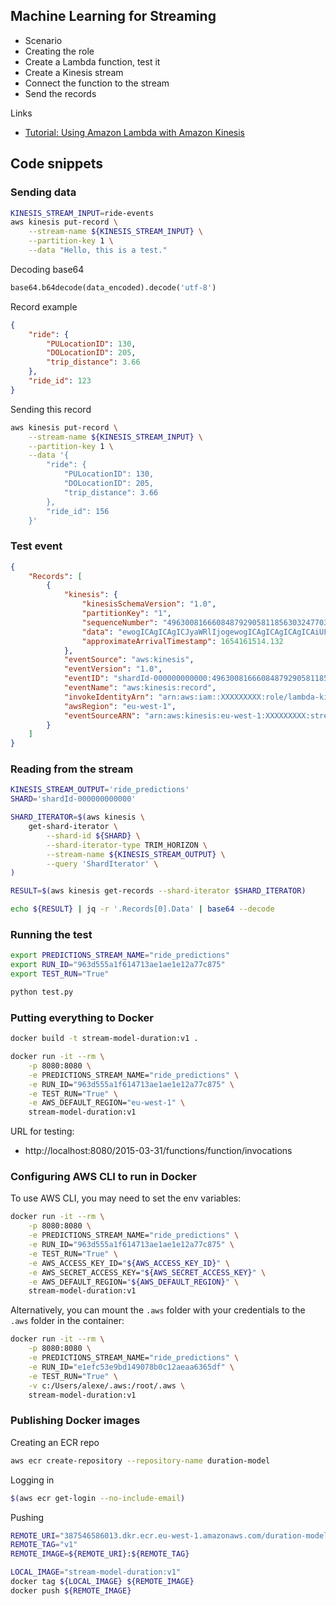 ## Machine Learning for Streaming

* Scenario
* Creating the role 
* Create a Lambda function, test it
* Create a Kinesis stream
* Connect the function to the stream
* Send the records 

Links

* [Tutorial: Using Amazon Lambda with Amazon Kinesis](https://docs.amazonaws.cn/en_us/lambda/latest/dg/with-kinesis-example.html)

## Code snippets

### Sending data


```bash
KINESIS_STREAM_INPUT=ride-events
aws kinesis put-record \
    --stream-name ${KINESIS_STREAM_INPUT} \
    --partition-key 1 \
    --data "Hello, this is a test."
```

Decoding base64

```python
base64.b64decode(data_encoded).decode('utf-8')
```

Record example

```json
{
    "ride": {
        "PULocationID": 130,
        "DOLocationID": 205,
        "trip_distance": 3.66
    }, 
    "ride_id": 123
}
```

Sending this record

```bash
aws kinesis put-record \
    --stream-name ${KINESIS_STREAM_INPUT} \
    --partition-key 1 \
    --data '{
        "ride": {
            "PULocationID": 130,
            "DOLocationID": 205,
            "trip_distance": 3.66
        }, 
        "ride_id": 156
    }'
```

### Test event


```json
{
    "Records": [
        {
            "kinesis": {
                "kinesisSchemaVersion": "1.0",
                "partitionKey": "1",
                "sequenceNumber": "49630081666084879290581185630324770398608704880802529282",
                "data": "ewogICAgICAgICJyaWRlIjogewogICAgICAgICAgICAiUFVMb2NhdGlvbklEIjogMTMwLAogICAgICAgICAgICAiRE9Mb2NhdGlvbklEIjogMjA1LAogICAgICAgICAgICAidHJpcF9kaXN0YW5jZSI6IDMuNjYKICAgICAgICB9LCAKICAgICAgICAicmlkZV9pZCI6IDI1NgogICAgfQ==",
                "approximateArrivalTimestamp": 1654161514.132
            },
            "eventSource": "aws:kinesis",
            "eventVersion": "1.0",
            "eventID": "shardId-000000000000:49630081666084879290581185630324770398608704880802529282",
            "eventName": "aws:kinesis:record",
            "invokeIdentityArn": "arn:aws:iam::XXXXXXXXX:role/lambda-kinesis-role",
            "awsRegion": "eu-west-1",
            "eventSourceARN": "arn:aws:kinesis:eu-west-1:XXXXXXXXX:stream/ride_events"
        }
    ]
}
```

### Reading from the stream

```bash
KINESIS_STREAM_OUTPUT='ride_predictions'
SHARD='shardId-000000000000'

SHARD_ITERATOR=$(aws kinesis \
    get-shard-iterator \
        --shard-id ${SHARD} \
        --shard-iterator-type TRIM_HORIZON \
        --stream-name ${KINESIS_STREAM_OUTPUT} \
        --query 'ShardIterator' \
)

RESULT=$(aws kinesis get-records --shard-iterator $SHARD_ITERATOR)

echo ${RESULT} | jq -r '.Records[0].Data' | base64 --decode
``` 


### Running the test

```bash
export PREDICTIONS_STREAM_NAME="ride_predictions"
export RUN_ID="963d555a1f614713ae1ae1e12a77c875"
export TEST_RUN="True"

python test.py
```

### Putting everything to Docker

```bash
docker build -t stream-model-duration:v1 .

docker run -it --rm \
    -p 8080:8080 \
    -e PREDICTIONS_STREAM_NAME="ride_predictions" \
    -e RUN_ID="963d555a1f614713ae1ae1e12a77c875" \
    -e TEST_RUN="True" \
    -e AWS_DEFAULT_REGION="eu-west-1" \
    stream-model-duration:v1
```

URL for testing:

* http://localhost:8080/2015-03-31/functions/function/invocations



### Configuring AWS CLI to run in Docker

To use AWS CLI, you may need to set the env variables:

```bash
docker run -it --rm \
    -p 8080:8080 \
    -e PREDICTIONS_STREAM_NAME="ride_predictions" \
    -e RUN_ID="963d555a1f614713ae1ae1e12a77c875" \
    -e TEST_RUN="True" \
    -e AWS_ACCESS_KEY_ID="${AWS_ACCESS_KEY_ID}" \
    -e AWS_SECRET_ACCESS_KEY="${AWS_SECRET_ACCESS_KEY}" \
    -e AWS_DEFAULT_REGION="${AWS_DEFAULT_REGION}" \
    stream-model-duration:v1
```

Alternatively, you can mount the `.aws` folder with your credentials to the `.aws` folder in the container:

```bash
docker run -it --rm \
    -p 8080:8080 \
    -e PREDICTIONS_STREAM_NAME="ride_predictions" \
    -e RUN_ID="e1efc53e9bd149078b0c12aeaa6365df" \
    -e TEST_RUN="True" \
    -v c:/Users/alexe/.aws:/root/.aws \
    stream-model-duration:v1
```

### Publishing Docker images

Creating an ECR repo

```bash
aws ecr create-repository --repository-name duration-model
```

Logging in

```bash
$(aws ecr get-login --no-include-email)
```

Pushing 

```bash
REMOTE_URI="387546586013.dkr.ecr.eu-west-1.amazonaws.com/duration-model"
REMOTE_TAG="v1"
REMOTE_IMAGE=${REMOTE_URI}:${REMOTE_TAG}

LOCAL_IMAGE="stream-model-duration:v1"
docker tag ${LOCAL_IMAGE} ${REMOTE_IMAGE}
docker push ${REMOTE_IMAGE}
```
